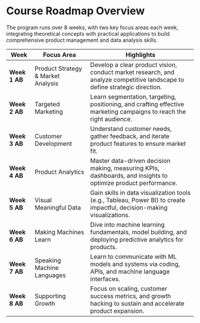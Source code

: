 # Course Roadmap Overview

The program runs over 8 weeks, with two key focus areas each week, 
integrating theoretical concepts with practical applications to build comprehensive product management and data analysis skills.

| Week  | Focus Area             | Highlights                                                                                                                          |
|--------|------------------------|--------------------------------------------------------------------------------------------------------------------------------------|
| **Week 1 AB** | Product Strategy & Market Analysis | Develop a clear product vision, conduct market research, and analyze competitive landscape to define strategic direction.             |
| **Week 2 AB** | Targeted Marketing | Learn segmentation, targeting, positioning, and crafting effective marketing campaigns to reach the right audience.              |
| **Week 3 AB** | Customer Development | Understand customer needs, gather feedback, and iterate product features to ensure market fit.                                    |
| **Week 4 AB** | Product Analytics | Master data-driven decision making, measuring KPIs, dashboards, and insights to optimize product performance.                     |
| **Week 5 AB** | Visual Meaningful Data | Gain skills in data visualization tools (e.g., Tableau, Power BI) to create impactful, decision-making visualizations.           |
| **Week 6 AB** | Making Machines Learn | Dive into machine learning fundamentals, model building, and deploying predictive analytics for products.                      |
| **Week 7 AB** | Speaking Machine Languages | Learn to communicate with ML models and systems via coding, APIs, and machine language interfaces.                            |
| **Week 8 AB** | Supporting Growth | Focus on scaling, customer success metrics, and growth hacking to sustain and accelerate product expansion.                   |
